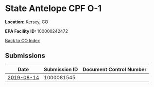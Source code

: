 # State Antelope CPF O-1

**Location:** Kersey, CO

**EPA Facility ID:** 100000242472

[Back to CO Index](../../index.md)

## Submissions

| Date | Submission ID | Document Control Number |
|------|--------------|-------------------------|
| [2019-08-14](submissions/1000081545.md) | 1000081545 |  |
